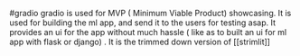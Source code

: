 #gradio 
gradio is used for MVP ( Minimum Viable Product) showcasing. It is used for building the ml app, and send it to the users for testing asap. It provides an ui for the app without much hassle ( like as to built an ui for ml app with flask or django) . It is the trimmed down version of [[strimlit]] 
